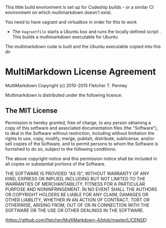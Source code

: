 This little build environment is set up for Codeship builds - or a similar CI environment on which multimarkdown doesn't exist.

You need to have vagrant and virtualbox in order for this to work

- The `Vagrantfile` starts a Ubuntu box and runs the locally defined script . This builds a multimarkdown executable for Ubuntu

The multimarkdown code is built and the Ubuntu executable copied into this dir


# MultiMarkdown License Agreement

MultiMarkdown
Copyright (c) 2010-2015 Fletcher T. Penney

Multimarkdown is distributed under the following licence:

## The MIT License ##

Permission is hereby granted, free of charge, to any person obtaining a copy
of this software and associated documentation files (the "Software"), to deal
in the Software without restriction, including without limitation the rights
to use, copy, modify, merge, publish, distribute, sublicense, and/or sell
copies of the Software, and to permit persons to whom the Software is
furnished to do so, subject to the following conditions:

The above copyright notice and this permission notice shall be included in
all copies or substantial portions of the Software.

THE SOFTWARE IS PROVIDED "AS IS", WITHOUT WARRANTY OF ANY KIND, EXPRESS OR
IMPLIED, INCLUDING BUT NOT LIMITED TO THE WARRANTIES OF MERCHANTABILITY,
FITNESS FOR A PARTICULAR PURPOSE AND NONINFRINGEMENT. IN NO EVENT SHALL THE
AUTHORS OR COPYRIGHT HOLDERS BE LIABLE FOR ANY CLAIM, DAMAGES OR OTHER
LIABILITY, WHETHER IN AN ACTION OF CONTRACT, TORT OR OTHERWISE, ARISING FROM,
OUT OF OR IN CONNECTION WITH THE SOFTWARE OR THE USE OR OTHER DEALINGS IN
THE SOFTWARE.

(<https://github.com/fletcher/MultiMarkdown-4/blob/master/LICENSE>)